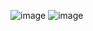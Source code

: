 ![image](https://github.com/htzxd/guessingGame/assets/166336496/3c32a76c-1f41-49bb-86b2-b25644da731e)
![image](https://github.com/htzxd/guessingGame/assets/166336496/56c153ad-bbc5-45e4-819c-c77974df9d1a)

